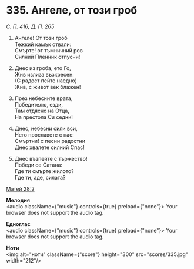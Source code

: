 # 335. Ангеле, от този гроб

_С. П. 416, Д. П. 265_

1. Ангеле! От този гроб  
Тежкий камък отвали:  
Смърте! от тъмничний ров  
Силний Пленник отпусни!

2. Днес из гроба, ето Го,  
Жив излиза възкресен:  
(С радост пейте наедно)  
Жив, с живот век блажен!

3. През небесните врата,  
Победителю, езди,  
Там отдясно на Отца,  
На престола Си седни!

4. Днес, небесни сили вси,  
Него прославете с нас:  
Смъртни! с песни радостни  
Днес хвалете силний Спас!

5. Днес възпейте с тържество!  
Победи се Сатана:  
Где ти смърте жилото?  
Где ти, аде, силата?

[Матей 28:2](http://biblia.bg/index.php?k=40&g=28&s=2)

**Мелодия**  
<audio className={"music"} controls={true} preload={"none"}>
    <source src="mp3/335.mp3" type="audio/mpeg"/>
    Your browser does not support the audio tag.
</audio>

**Едноглас**  
<audio className={"music"} controls={true} preload={"none"}>
    <source src="transp/335.mp3" type="audio/mpeg"/>
    Your browser does not support the audio tag.
</audio>

**Ноти**  
<img alt="ноти" className={"score"} height="300" src="scores/335.jpg" width="212"/>
